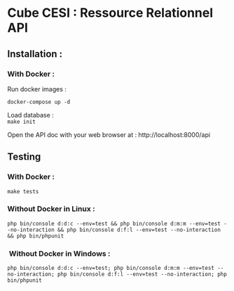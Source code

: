 # Cube CESI : Ressource Relationnel API


## Installation :

### With Docker :  
Run docker images :  

```docker-compose up -d```   

Load database :  
```make init```  

Open the API doc with your web browser at : http://localhost:8000/api  

## Testing  

### With Docker :  
```make tests```

###  Without Docker in Linux :  
```php bin/console d:d:c --env=test && php bin/console d:m:m --env=test --no-interaction && php bin/console d:f:l --env=test --no-interaction && php bin/phpunit```

###  Without Docker in Windows :  
```php bin/console d:d:c --env=test; php bin/console d:m:m --env=test --no-interaction; php bin/console d:f:l --env=test --no-interaction; php bin/phpunit```